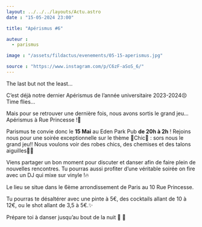 ```yaml
---
layout: ../../../layouts/Actu.astro
date : "15-05-2024 23:00"

title: "Apérismus #6"

auteur :
  - parismus

image : "/assets/fildactus/evenements/05-15-aperismus.jpg"

source : "https://www.instagram.com/p/C6zF-aSoS_6/"
---
```


The last but not the least…

C’est déjà notre dernier Apérismus de l’année universitaire 2023-2024😣 Time flies…

Mais pour se retrouver une dernière fois, nous avons sortis le grand jeu… Apérismus à Rue Princesse !🥳

Parismus te convie donc le __15 Mai__ au Eden Park Pub __de 20h à 2h__ ! Rejoins nous pour une soirée exceptionnelle sur le thème 🤍Chic🤍 : sors nous le grand jeu!! Nous voulons voir des robes chics, des chemises et des talons aiguilles👠✨

Viens partager un bon moment pour discuter et danser afin de faire plein de nouvelles rencontres. Tu pourras aussi profiter d’une véritable soirée on fire avec un DJ qui mixe sur vinyle !🔥

Le lieu se situe dans le 6ème arrondissement de Paris au 10 Rue Princesse.

Tu pourras te désaltérer avec une pinte à 5€, des cocktails allant de 10 à 12€, ou le shot allant de 3,5 à 5€.✨

Prépare toi à danser jusqu’au bout de la nuit 🕺 💃
